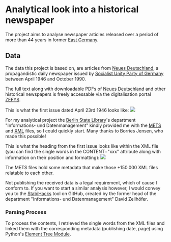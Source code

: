 # Analytical look into a historical newspaper

The project aims to analyse newspaper articles released over a period of more than 44 years in former [East Germany](https://en.wikipedia.org/wiki/East_Germany).

## Data
The data this project is based on, are articles from [Neues Deutschland](https://en.wikipedia.org/wiki/Neues_Deutschland), a propagandistic daily newspaper issued by [Socialist Unity Party of Germany](https://en.wikipedia.org/wiki/Socialist_Unity_Party_of_Germany) between April 1946 and October 1990.

The full text along with downloadable PDFs of [Neues Deutschland](https://en.wikipedia.org/wiki/Neues_Deutschland) and other historical newspapers is freely accessable via the digitalisation portal [ZEFYS](https://zefys.staatsbibliothek-berlin.de/?lang=en).

This is what the first issue dated April 23rd 1946 looks like:
<image src="images/1946-23-04_Neues_Deutschland_p1.png"/>

For my analytical project the [Berlin State Library](https://en.wikipedia.org/wiki/Berlin_State_Library)'s department "Informations- und Datenmanagement" kindly provided me with the [METS](https://en.wikipedia.org/wiki/Metadata_Encoding_and_Transmission_Standard) and [XML]() files, so I could quickly start. Many thanks to Borries Jensen, who made this possible! 

This is what the heading from the first issue looks like within the XML file (you can find the single words in the CONTENT="xxx" attribute 
along with information on their position and formatting):
<image src="images/1946-23-04_XML_Header.png"/>

The METS files hold some metadata that make those +150.000 XML files relatable to each other.

Not publishing the received data is a legal requirement, which of cause I conform to. If you want to start a similar analysis however, I would convey you to the [StabiHacks](https://github.com/elektrobohemian/StabiHacks) tool on GitHub, created by the former head of the department "Informations- und Datenmanagement" David Zellhöfer.

### Parsing Process
To process the contents, I retrieved the single words from the XML files and linked them with the corresponding metadata (publishing date, page) using Python's [Element Tree Module](https://docs.python.org/3/library/xml.etree.elementtree.html).

